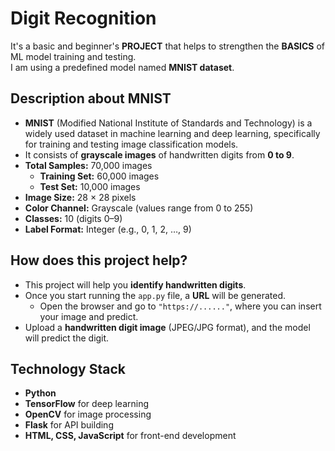 # Digit Recognition

It's a basic and beginner's **PROJECT** that helps to strengthen the **BASICS** of ML model training and testing.  
I am using a predefined model named **MNIST dataset**.

## Description about MNIST
- **MNIST** (Modified National Institute of Standards and Technology) is a widely used dataset in machine learning and deep learning, specifically for training and testing image classification models.
- It consists of **grayscale images** of handwritten digits from **0 to 9**.
- **Total Samples:** 70,000 images
  - **Training Set:** 60,000 images
  - **Test Set:** 10,000 images
- **Image Size:** 28 × 28 pixels
- **Color Channel:** Grayscale (values range from 0 to 255)
- **Classes:** 10 (digits 0–9)
- **Label Format:** Integer (e.g., 0, 1, 2, …, 9)

## How does this project help?
- This project will help you **identify handwritten digits**.
- Once you start running the `app.py` file, a **URL** will be generated.
  - Open the browser and go to `"https://......"`, where you can insert your image and predict.
- Upload a **handwritten digit image** (JPEG/JPG format), and the model will predict the digit.

## Technology Stack
- **Python**
- **TensorFlow** for deep learning
- **OpenCV** for image processing
- **Flask** for API building
- **HTML, CSS, JavaScript** for front-end development

